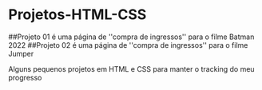 # Projetos-HTML-CSS
##Projeto 01 é uma página de ''compra de ingressos'' para o filme Batman 2022
##Projeto 02 é uma página de ''compra de ingressos'' para o filme Jumper

Alguns pequenos projetos em HTML e CSS para manter o tracking do meu progresso
